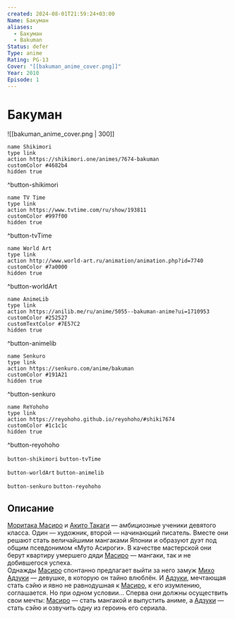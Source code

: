 ```yaml
---
created: 2024-08-01T21:59:24+03:00
Name: Бакуман
aliases:
  - Бакуман
  - Bakuman
Status: defer
Type: anime
Rating: PG-13
Cover: "[[bakuman_anime_cover.png]]"
Year: 2010
Episode: 1
---
```


# Бакуман

![[bakuman_anime_cover.png | 300]]

```button
name Shikimori
type link
action https://shikimori.one/animes/7674-bakuman
customColor #4682b4
hidden true
```
^button-shikimori

```button
name TV Time
type link
action https://www.tvtime.com/ru/show/193811
customColor #997f00
hidden true
```
^button-tvTime

```button
name World Art
type link
action http://www.world-art.ru/animation/animation.php?id=7740
customColor #7a0000
hidden true
```
^button-worldArt

```button
name AnimeLib
type link
action https://anilib.me/ru/anime/5055--bakuman-anime?ui=1710953
customColor #252527
customTextColor #7E57C2
hidden true
```
^button-animelib

```button
name Senkuro
type link
action https://senkuro.com/anime/bakuman
customColor #191A21
hidden true
```
^button-senkuro

```button
name ReYohoho
type link
action https://reyohoho.github.io/reyohoho/#shiki7674
customColor #1c1c1c
hidden true
```
^button-reyohoho

`button-shikimori` `button-tvTime`

`button-worldArt` `button-animelib`

`button-senkuro` `button-reyohoho`

## Описание

[Моритака Масиро](https://shikimori.one/characters/14545-moritaka-mashiro) и [Акито Такаги](https://shikimori.one/characters/14552-akito-takagi) — амбициозные ученики девятого класса. Один — художник, второй — начинающий писатель. Вместе они решают стать величайшими мангаками Японии и образуют дуэт под общим псевдонимом «Муто Асироги». В качестве мастерской они берут квартиру умершего дяди [Масиро](https://shikimori.one/characters/14545-moritaka-mashiro) — мангаки, так и не добившегося успеха.  
Однажды [Масиро](https://shikimori.one/characters/14545-moritaka-mashiro) спонтанно предлагает выйти за него замуж [Михо Адзуки](https://shikimori.one/characters/14546-miho-azuki) — девушке, в которую он тайно влюблён. И [Адзуки](https://shikimori.one/characters/14546-miho-azuki), мечтающая стать сэйю и явно не равнодушная к [Масиро](https://shikimori.one/characters/14545-moritaka-mashiro), к его изумлению, соглашается. Но при одном условии... Сперва они должны осуществить свои мечты: [Масиро](https://shikimori.one/characters/14545-moritaka-mashiro) — стать мангакой и выпустить аниме, а [Адзуки](https://shikimori.one/characters/14546-miho-azuki) — стать сэйю и озвучить одну из героинь его сериала.
